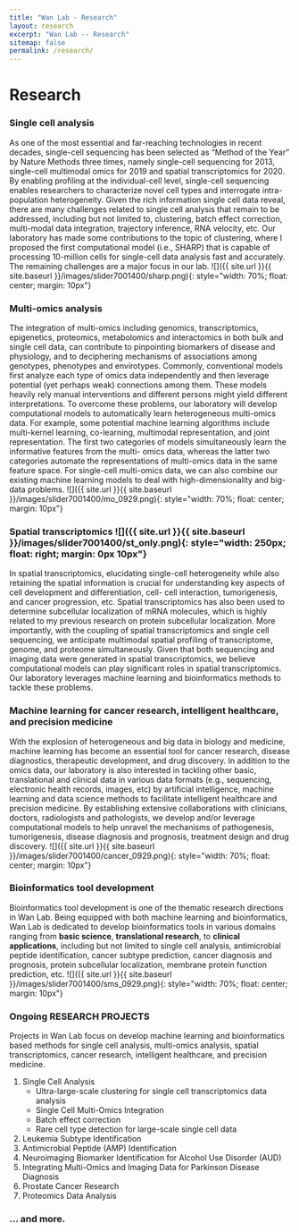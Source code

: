 ```yaml
---
title: "Wan Lab - Research"
layout: research
excerpt: "Wan Lab -- Research"
sitemap: false
permalink: /research/
---
```


# Research

### Single cell analysis
As one of the most essential and far-reaching technologies in recent decades, single-cell sequencing has been selected as “Method of the Year” by Nature Methods three times, namely single-cell sequencing for 2013, single-cell multimodal omics for 2019 and spatial transcriptomics for 2020. By enabling profiling at the individual-cell level, single-cell sequencing enables researchers to characterize novel cell types and interrogate intra-population heterogeneity. Given the rich information single cell data reveal, there are many challenges related to single cell analysis that remain to be addressed, including but not limited to, clustering, batch effect correction, multi-modal data integration, trajectory inference, RNA velocity, etc. Our laboratory has made some contributions to the topic of clustering, where I proposed the first computational model (i.e., SHARP) that is capable of processing 10-million cells for single-cell data analysis fast and accurately. The remaining challenges are a major focus in our lab.
![]({{ site.url }}{{ site.baseurl }}/images/slider7001400/sharp.png){: style="width: 70%; float: center; margin: 10px"}

### Multi-omics analysis
The integration of multi-omics including genomics, transcriptomics, epigenetics, proteomics, metabolomics and interactomics in both bulk and single cell data, can contribute to pinpointing biomarkers of disease and physiology, and to deciphering mechanisms of associations among genotypes, phenotypes and envirotypes. Commonly, conventional models first analyze each type of omics data independently and then leverage potential (yet perhaps weak) connections among them. These models heavily rely manual interventions and different persons might yield different interpretations. To overcome these problems, our laboratory will develop computational models to automatically learn heterogeneous multi-omics data. For example, some potential machine learning algorithms include multi-kernel learning, co-learning, multimodal representation, and joint representation. The first two categories of models simultaneously learn the informative features from the multi- omics data, whereas the latter two categories automate the representations of multi-omics data in the same feature space. For single-cell multi-omics data, we can also combine our existing machine learning models to deal with high-dimensionality and big-data problems.
![]({{ site.url }}{{ site.baseurl }}/images/slider7001400/mo_0929.png){: style="width: 70%; float: center; margin: 10px"}

### Spatial transcriptomics ![]({{ site.url }}{{ site.baseurl }}/images/slider7001400/st_only.png){: style="width: 250px; float: right; margin: 0px 10px"} 
In spatial transcriptomics, elucidating single-cell heterogeneity while also retaining the spatial information is crucial for understanding key aspects of cell development and differentiation, cell- cell interaction, tumorigenesis, and cancer progression, etc. Spatial transcriptomics has also been used to determine subcellular localization of mRNA molecules, which is highly related to my previous research on protein subcellular localization. More importantly, with the coupling of spatial transcriptomics and single cell sequencing, we anticipate multimodal spatial profiling of transcriptome, genome, and proteome simultaneously. Given that both sequencing and imaging data were generated in spatial transcriptomics, we believe computational models can play significant roles in spatial transcriptomics. Our laboratory leverages machine learning and bioinformatics methods to tackle these problems.


### Machine learning for cancer research, intelligent healthcare, and precision medicine
With the explosion of heterogeneous and big data in biology and medicine, machine learning has become an essential tool for cancer research, disease diagnostics, therapeutic development, and drug discovery. In addition to the omics data, our laboratory is also interested in tackling other basic, translational and clinical data in various data formats (e.g., sequencing, electronic health records, images, etc) by artificial intelligence, machine learning and data science methods to facilitate intelligent healthcare and precision medicine. By establishing extensive collaborations with clinicians, doctors, radiologists and pathologists, we develop and/or leverage computational models to help unravel the mechanisms of pathogenesis, tumorigenesis, disease diagnosis and prognosis, treatment design and drug discovery.
![]({{ site.url }}{{ site.baseurl }}/images/slider7001400/cancer_0929.png){: style="width: 70%; float: center; margin: 10px"}

### Bioinformatics tool development
Bioinformatics tool development is one of the thematic research directions in Wan Lab. Being equipped with both machine learning and bioinformatics, Wan Lab is dedicated to develop bioinformatics tools in various domains ranging from **basic science**, **translational research**, to **clinical applications**, including but not limited to single cell analysis, antimicrobial peptide identification, cancer subtype prediction, cancer diagnosis and prognosis, protein subcellular localization, membrane protein function prediction, etc. 
![]({{ site.url }}{{ site.baseurl }}/images/slider7001400/sms_0929.png){: style="width: 70%; float: center; margin: 10px"}

### Ongoing RESEARCH PROJECTS
Projects in Wan Lab focus on develop machine learning and bioinformatics based methods for single cell analysis, multi-omics analysis, spatial transcriptomics, cancer research, intelligent healthcare, and precision medicine.
1. Single Cell Analysis
   * Ultra-large-scale clustering for single cell transcriptomics data analysis
   * Single Cell Multi-Omics Integration
   * Batch effect correction
   * Rare cell type detection for large-scale single cell data
2. Leukemia Subtype Identification
3. Antimicrobial Peptide (AMP) Identification
4. Neuroimaging Biomarker Identification for Alcohol Use Disorder (AUD)
5. Integrating Multi-Omics and Imaging Data for Parkinson Disease Diagnosis
6. Prostate Cancer Research
7. Proteomics Data Analysis

### ... and more.
